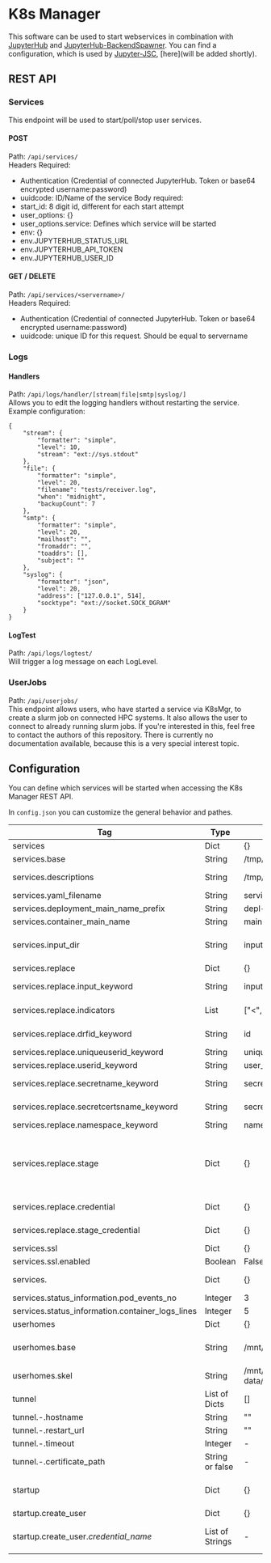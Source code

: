 # K8s Manager
This software can be used to start webservices in combination with [JupyterHub](https://github.com/jupyterhub/jupyterhub) and [JupyterHub-BackendSpawner](https://github.com/kreuzert/jupyterhub-backendspawner).
You can find a configuration, which is used by [Jupyter-JSC](https://jupyter-jsc.fz-juelich.de), [here](will be added shortly).

## REST API
### Services
This endpoint will be used to start/poll/stop user services.  
  
#### POST  
Path: `/api/services/`  
Headers Required: 
 - Authentication (Credential of connected JupyterHub. Token or base64 encrypted username:password)
 - uuidcode: ID/Name of the service
Body required:
 - start_id: 8 digit id, different for each start attempt
 - user_options: {}
 - user_options.service: Defines which service will be started
 - env: {}
 - env.JUPYTERHUB_STATUS_URL
 - env.JUPYTERHUB_API_TOKEN
 - env.JUPYTERHUB_USER_ID

#### GET / DELETE
Path: `/api/services/<servername>/`  
Headers Required: 
 - Authentication (Credential of connected JupyterHub. Token or base64 encrypted username:password)
 - uuidcode: unique ID for this request. Should be equal to servername

### Logs
#### Handlers
Path: `/api/logs/handler/[stream|file|smtp|syslog/]`  
Allows you to edit the logging handlers without restarting the service. Example configuration:  
```
{
    "stream": {
        "formatter": "simple",
        "level": 10,
        "stream": "ext://sys.stdout"
    },
    "file": {
        "formatter": "simple",
        "level": 20,
        "filename": "tests/receiver.log",
        "when": "midnight",
        "backupCount": 7
    },
    "smtp": {
        "formatter": "simple",
        "level": 20,
        "mailhost": "",
        "fromaddr": "",
        "toaddrs": [],
        "subject": ""
    },
    "syslog": {
        "formatter": "json",
        "level": 20,
        "address": ["127.0.0.1", 514],
        "socktype": "ext://socket.SOCK_DGRAM"
    }
}
```

#### LogTest
Path: `/api/logs/logtest/`  
Will trigger a log message on each LogLevel.

### UserJobs
Path: `/api/userjobs/`  
This endpoint allows users, who have started a service via K8sMgr, to create a slurm job on connected HPC systems. It also allows the user to connect to already running slurm jobs. If you're interested in this, feel free to contact the authors of this repository. There is currently no documentation available, because this is a very special interest topic.  

## Configuration
You can define which services will be started when accessing the K8s Manager REST API.

In `config.json` you can customize the general behavior and pathes.

| Tag | Type | Default | Description |
| ------ | ------ | ------ | ------ |
| services | Dict | {} | Base configuration for supported services |
| services.base | String | /tmp/services/services | K8sMgr will store the service descriptions for each started service here |
| services.descriptions | String | /tmp/services/descriptions | this is the folder where the service descriptions / definitions are stored. Subdirs: .../services_descriptions/<jhub_credential>/<service_type>/<service_option>/service.yaml | 
| services.yaml_filename | String | service.yaml | you can change the name for the service.yaml file |
| services.deployment_main_name_prefix | String | depl- | will be added to each deployment (each deployment must begin with a character) | 
| services.container_main_name | String | main | This container in the users pod will be used to check the status of the JupyterLab |
| services.input_dir | String | input | name of the directory in .../services_descriptions/<jhub_credential>/<service_type>/<service_option>/ to store files. Will be zipped to .tar.gz file, which you can unzip in start progress. |
| services.replace | Dict | {} | replacements in service.yaml template file |
| services.replace.input_keyword | String | input | input directory is zipped to tar.gz file and then base64 encoded. You can define the keyword in service.yaml |
| services.replace.indicators | List | ["<",">"] |indicators to look for replaces. e.g. default: <input> can be changed to ?!!?mYinPut!??! with indicators: ["?!!?", "!??!"] and input_keyword: "mYinPut" |
| services.replace.drfid_keyword | String | id | id is the unique name of the JupyterLab. Read from POST request header ( "uuidcode" ). Or created during JupyterLab creation in k8smgr. |
| services.replace.uniqueuserid_keyword | String | unique_user_id | jhub credential and user id combined with `_` :  f"{jhub_credential}_{jhub_user_id}"
| services.replace.userid_keyword | String | user_id | <user_id> will be replaced with the users jupyterhub user.id |
| services.replace.secretname_keyword | String | secret_name | K8sMgr will create a secret for each JupyterLab, containing all environments variables. You have to add it in service.yaml with this keyword. |
| services.replace.secretcertsname_keyword | String | secret_certs_name | If you want to use ssl, your certificates will be stored an extra secret (by k8smgr). You have to add it in volumes, to be able to read the certificates. |
| services.replace.namespace_keyword | String | namespace | Where to create the Kubernetes Resources |
| services.replace.stage | Dict | {} | You can give your K8sMgr an environment variable STAGE. e.g. STAGE="production" for your production cluster and STAGE="staging" for staging cluster. You can now use the same service.yaml template for both clusters. In this section you can replace keywords different values (e.g. each cluster (production/staging) uses a different nfs server). IMPORTANT: "nfs" is not a specific buzzword here, you can use any key. K8sMgr will look for every key you've defined within this dict. |
| services.replace.credential | Dict | {} | Same as services.replace.stage above. Different jupyterhub credential might use different variables. |
| services.replace.stage_credential | Dict | {} | Same as services.replace.stage/credential above. Different jupyterhub credential might use different variables for different stages. |
| services.ssl | Dict | {} | enable certificates and configure their options. |
| services.ssl.enabled | Boolean | False | Activate certificates for services |
| services. | Dict | {} | number of lines you want to return to JupyterHub if something fails (will be shown to the user) |
| services.status_information.pod_events_no | Integer | 3 | see services.services.status_information |
| services.status_information.container_logs_lines | Integer | 5 | see services.status_information |
| userhomes | Dict | {} | where to store persistent data for each user |
| userhomes.base | String | /mnt/userhomes | this is the base directory. K8sMgr will create /mnt/userhomes/<jhub_credential>/<user_id> this directory and you're able to mount it into the users pod. |
| userhomes.skel | String | /mnt/shared-data/git_config/userhome_skel | files in here will be copied to /mnt/userhomes/<jhub_credential>/<user_id> (only when creating the directory for the first time) |
| tunnel | List of Dicts | [] | When you restart K8sMgr, you have to inform all connected JupyterHubs. You'll receive a token for this from the JupyterHub admin. |
| tunnel.-.hostname | String | "" | Hostname of your K8sMgr, as it is defined in the connected JupyterHub |
| tunnel.-.restart_url | String | "" | API Endpoint of the connected JupyterHub to handle a K8sMgr restart | 
| tunnel.-.timeout | Integer | - | Timeout for request to services.tunnel.-.restart_url |
| tunnel.-.certificate_path | String or false | - | If needed, certificate_path of the ca |
| startup | Dict | {} | You can use this feature to create users in the database automatically during startup. Required env variables in this example: JUPYTERHUB_USER_PASS=<password> (<jhub_credential_in_capslock>_USER_PASS=...) |
| startup.create_user | Dict | {} | - |
| startup.create_user._credential\_name_ | List of Strings | - | available groups: "access_to_webservice" : allows you to start/stop Jupyterlabs. "access_to_logging": allows the JupyterHub to update the k8smgr logging configuraiton (You can do it manually at your Django Admin Endpoint) |